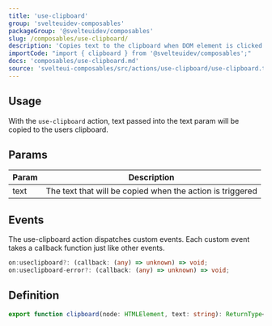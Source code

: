 ```yaml
---
title: 'use-clipboard'
group: 'svelteuidev-composables'
packageGroup: '@svelteuidev/composables'
slug: /composables/use-clipboard/
description: 'Copies text to the clipboard when DOM element is clicked'
importCode: "import { clipboard } from '@svelteuidev/composables';"
docs: 'composables/use-clipboard.md'
source: 'svelteui-composables/src/actions/use-clipboard/use-clipboard.ts'
---
```


<script lang='ts'>
    import { Demo, ComposableDemos } from '@svelteuidev/demos';
</script>

## Usage

With the `use-clipboard` action, text passed into the text param will be copied to the users clipboard.

<Demo demo={ComposableDemos.useClipboardDemo.usage} />

## Params

| Param | Description                                               |
| ----- | --------------------------------------------------------- |
| text  | The text that will be copied when the action is triggered |

## Events

The use-clipboard action dispatches custom events. Each custom event takes a callback function just like other events.

```ts
on:useclipboard?: (callback: (any) => unknown) => void;
on:useclipboard-error?: (callback: (any) => unknown) => void;
```

## Definition

```ts
export function clipboard(node: HTMLElement, text: string): ReturnType<Action>;
```
